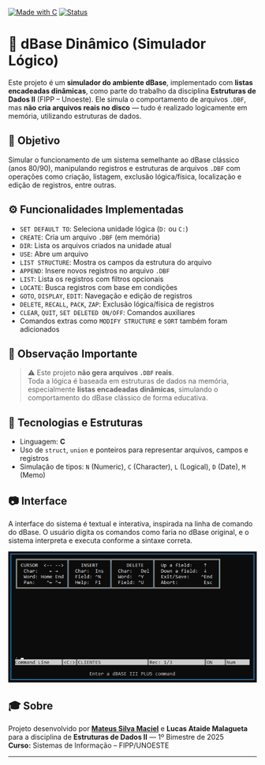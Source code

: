 [![Made with C](https://img.shields.io/badge/Made%20with-C-blue.svg)](https://en.wikipedia.org/wiki/C_(programming_language))
[![Status](https://img.shields.io/badge/Status-Concluído-brightgreen.svg)]()


# 🧠 dBase Dinâmico (Simulador Lógico)

Este projeto é um **simulador do ambiente dBase**, implementado com **listas encadeadas dinâmicas**, como parte do trabalho da disciplina **Estruturas de Dados II** (FIPP – Unoeste). Ele simula o comportamento de arquivos `.DBF`, mas **não cria arquivos reais no disco** — tudo é realizado logicamente em memória, utilizando estruturas de dados.

## 📌 Objetivo

Simular o funcionamento de um sistema semelhante ao dBase clássico (anos 80/90), manipulando registros e estruturas de arquivos `.DBF` com operações como criação, listagem, exclusão lógica/física, localização e edição de registros, entre outras.

## ⚙️ Funcionalidades Implementadas

- `SET DEFAULT TO`: Seleciona unidade lógica (`D:` ou `C:`)
- `CREATE`: Cria um arquivo `.DBF` (em memória)
- `DIR`: Lista os arquivos criados na unidade atual
- `USE`: Abre um arquivo
- `LIST STRUCTURE`: Mostra os campos da estrutura do arquivo
- `APPEND`: Insere novos registros no arquivo `.DBF`
- `LIST`: Lista os registros com filtros opcionais
- `LOCATE`: Busca registros com base em condições
- `GOTO`, `DISPLAY`, `EDIT`: Navegação e edição de registros
- `DELETE`, `RECALL`, `PACK`, `ZAP`: Exclusão lógica/física de registros
- `CLEAR`, `QUIT`, `SET DELETED ON/OFF`: Comandos auxiliares
- Comandos extras como `MODIFY STRUCTURE` e `SORT` também foram adicionados

## 📁 Observação Importante

> ⚠️ Este projeto **não gera arquivos `.DBF` reais**.  
> Toda a lógica é baseada em estruturas de dados na memória, especialmente **listas encadeadas dinâmicas**, simulando o comportamento do dBase clássico de forma educativa.

## 🧰 Tecnologias e Estruturas

- Linguagem: **C**
- Uso de `struct`, `union` e ponteiros para representar arquivos, campos e registros
- Simulação de tipos: `N` (Numeric), `C` (Character), `L` (Logical), `D` (Date), `M` (Memo)

## 📷 Interface

A interface do sistema é textual e interativa, inspirada na linha de comando do dBase. O usuário digita os comandos como faria no dBase original, e o sistema interpreta e executa conforme a sintaxe correta.

![Interface](image.png)

## 🎓 Sobre

Projeto desenvolvido por [**Mateus Silva Maciel**](https://github.com/mateus-sm) e **Lucas Ataide Malagueta** para a disciplina de **Estruturas de Dados II** — 1º Bimestre de 2025  
**Curso:** Sistemas de Informação – FIPP/UNOESTE

---
